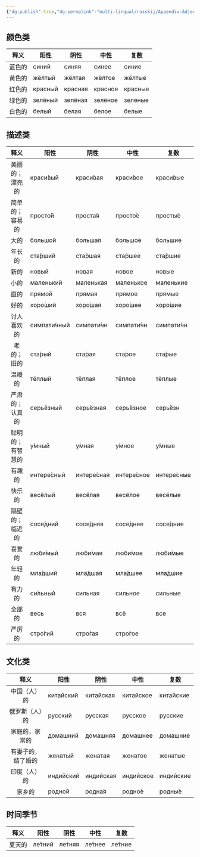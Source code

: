 ```yaml
---
{"dg-publish":true,"dg-permalink":"multi-lingual/russkij/Appendix-Adjective","permalink":"/multi-lingual/russkij/Appendix-Adjective/","dgPassFrontmatter":true}
---
```


## 颜色类

| 释义  | 阳性      | 阴性      | 中性      | 复数      |
| :-: | ------- | ------- | ------- | ------- |
| 蓝色的 | синий   | синяя   | синее   | синие   |
| 黄色的 | жёлтый  | жёлтая  | жёлтое  | жёлтые  |
| 红色的 | красный | красная | красное | красные |
| 绿色的 | зелёный | зелёная | зелёное | зелёные |
| 白色的 | белый   | белая   | белое   | белые   |

## 描述类

|    释义    | 阳性           | 阴性          | 中性          | 复数          |
| :------: | ------------ | ----------- | ----------- | ----------- |
| 美丽的；漂亮的  | краси́вый    | краси́вая   | краси́вое   | краси́вые   |
| 简单的；容易的  | просто́й     | проста́я    | просто́е    | просты́е    |
|    大的    | большо́й     | больша́я    | большо́е    | больши́е    |
|   年长的    | ста́рший     | ста́ршая    | ста́ршее    | ста́ршие    |
|    新的    | новый        | новая       | новое       | новые       |
|    小的    | маленький    | маленькая   | маленькое   | маленькие   |
|    直的    | прямой       | прямая      | прямое      | прямые      |
|    好的    | хоро́ший     | хоро́шая    | хоро́шее    | хоро́шие    |
|  讨人喜欢的   | симпати́чный | симпати́чн  | симпати́чн  | симпати́чн  |
|  老的；旧的   | ста́рый      | ста́рая     | ста́рое     | ста́рые     |
|   温暖的    | тёплый       | тёплая      | тёплое      | тёплые      |
| 严肃的；认真的  | серьёзный    | серьёзная   | серьёзное   | серьёзн     |
| 聪明的；有智慧的 | у́мный       | у́мная      | у́мное      | у́мные      |
|   有趣的    | интере́сный  | интере́сная | интере́сное | интере́сные |
|   快乐的    | весёлый      | весёлая     | весёлое     | весёлые     |
| 隔壁的；临近的  | сосе́дний    | сосе́дняя   | сосе́днее   | сосе́дние   |
|   喜爱的    | люби́мый     | люби́мая    | люби́мое    | люби́мые    |
|   年轻的    | мла́дший     | мла́дшая    | мла́дшее    | мла́дшие    |
|   有力的    | си́льный     | сильная     | сильное     | сильные     |
|   全部的    | весь         | вся         | всё         | все         |
|   严厉的    | стро́гий     | стро́гая    | стро́гое    |             |


## 文化类

|    释义     | 阳性        | 阴性        | 中性        | 复数        |
| :-------: | --------- | --------- | --------- | --------- |
|  中国（人）的   | китайский | китайская | китайское | китайские |
|  俄罗斯（人）的  | русский   | русская   | русское   | русские   |
|  家庭的，家常的  | домашний  | домашняя  | домашнее  | домашние  |
| 有妻子的，结了婚的 | женатый   | женатая   | женатое   | женатые   |
|  印度（人）的   | индийский | индийская | индийское | индийские |
|    家乡的    | родно́й   | родна́я   | родно́е   | родны́е   |

## 时间季节

| 释义  | 阳性      | 阴性      | 中性      | 复数      |
| :-: | ------- | ------- | ------- | ------- |
| 夏天的 | ле́тний | ле́тняя | ле́тнее | ле́тние |


